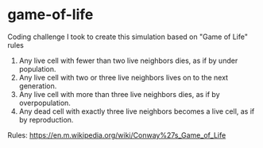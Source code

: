 # game-of-life
Coding challenge I took to create this simulation based on "Game of Life" rules

1. Any live cell with fewer than two live neighbors dies, as if by under population.
2. Any live cell with two or three live neighbors lives on to the next generation.
3. Any live cell with more than three live neighbors dies, as if by overpopulation.
4. Any dead cell with exactly three live neighbors becomes a live cell, as if by reproduction.

Rules: https://en.m.wikipedia.org/wiki/Conway%27s_Game_of_Life
